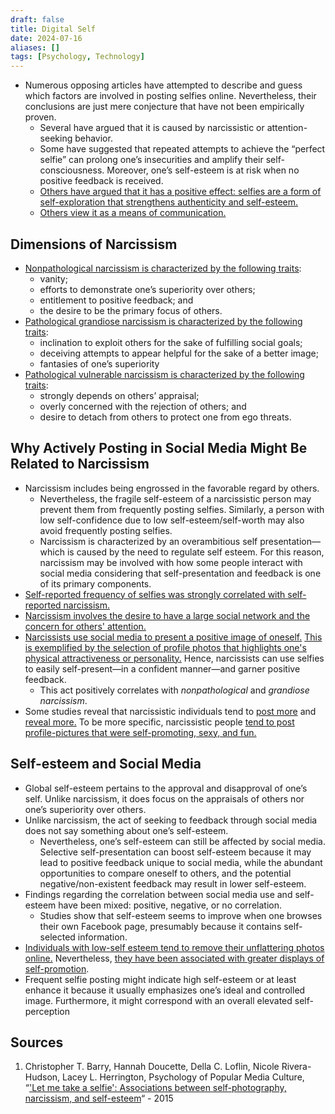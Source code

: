 ```yaml
---
draft: false
title: Digital Self
date: 2024-07-16
aliases: []
tags: [Psychology, Technology]
---
```


- Numerous opposing articles have attempted to describe and guess which factors are involved in posting selfies online. Nevertheless, their conclusions are just mere conjecture that have not been empirically proven.
	- Several have argued that it is caused by narcissistic or attention-seeking behavior.
	- Some have suggested that repeated attempts to achieve the “perfect selfie” can prolong one’s insecurities and amplify their self-consciousness. Moreover, one’s self-esteem is at risk when no positive feedback is received.
	- [Others have argued that it has a positive effect: selfies are a form of self-exploration that strengthens authenticity and self-esteem.](https://www.psychologytoday.com/intl/blog/positively-media/201304/selfies-narcissism-or-self-exploration)
	- [Others view it as a means of communication.](https://www.nytimes.com/2013/10/20/sunday-review/my-selfie-myself.html?pagewanted=all&_r=0)

## Dimensions of Narcissism

- [Nonpathological narcissism is characterized by the following traits](http://dx.doi.org/10.1002/9781118093108.ch13):
	- vanity;
	- efforts to demonstrate one’s superiority over others;
	- entitlement to positive feedback; and
	- the desire to be the primary focus of others.
- [Pathological grandiose narcissism is characterized by the following traits](http://dx.doi.org/10.1521/jscp.29.8.874):
	- inclination to exploit others for the sake of fulfilling social goals;
	- deceiving attempts to appear helpful for the sake of a better image;
	- fantasies of one’s superiority
- [Pathological vulnerable narcissism is characterized by the following traits](http://dx.doi.org/10.1521/jscp.2010.29.8.874):
	- strongly depends on others’ appraisal;
	- overly concerned with the rejection of others; and
	- desire to detach from others to protect one from ego threats.

## Why Actively Posting in Social Media Might Be Related to Narcissism

- Narcissism includes being engrossed in the favorable regard by others.
	- Nevertheless, the fragile self-esteem of a narcissistic person may prevent them from frequently posting selfies. Similarly, a person with low self-confidence due to low self-esteem/self-worth may also avoid frequently posting selfies.
	- Narcissism is characterized by an overambitious self presentation—which is caused by the need to regulate self esteem. For this reason, narcissism may be involved with how some people interact with social media considering that self-presentation and feedback is one of its primary components.
- [Self-reported frequency of selfies was strongly correlated with self-reported narcissism.](http://dx.doi.org/10.1016/j.paid.2014.12.017)
- [Narcissism involves the desire to have a large social network and the concern for others' attention.](https://doi.org/10.1016/j.paid.2010.12.022)
- [Narcissists use social media to present a positive image of oneself.](https://doi.org/10.1016/j.paid.12.022) [This is exemplified by the selection of profile photos that highlights one's physical attractiveness or personality.](http://dx.doi.org/10.1089/cyber.2012.0143) Hence, narcissists can use selfies to easily self-present—in a confident manner—and garner positive feedback.
	- This act positively correlates with *nonpathological* and *grandiose narcissism*.
- Some studies reveal that narcissistic individuals tend to [post more](https://doi.org/10.1016/j.paid.2010.12.022) and [reveal more.](https://linkinghub.elsevier.com/retrieve/pii/S0191886911001310) To be more specific, narcissistic people [tend to post profile-pictures that were self-promoting, sexy, and fun.](http://dx.doi.org/10.1177/0146167208320061)

## Self-esteem and Social Media

- Global self-esteem pertains to the approval and disapproval of one’s self. Unlike narcissism, it does focus on the appraisals of others nor one’s superiority over others.
- Unlike narcissism, the act of seeking to feedback through social media does not say something about one’s self-esteem.
	- Nevertheless, one’s self-esteem can still be affected by social media. Selective self-presentation can boost self-esteem because it may lead to positive feedback unique to social media, while the abundant opportunities to compare oneself to others, and the potential negative/non-existent feedback may result in lower self-esteem.
- Findings regarding the correlation between social media use and self-esteem have been mixed: positive, negative, or no correlation.
	- Studies show that self-esteem seems to improve when one browses their own Facebook page, presumably because it contains self-selected information.
- [Individuals with low-self esteem tend to remove their unflattering photos online.](https://doi.org/10.1016/j.chb.2012.11.010) Nevertheless, [they have been associated with greater displays of self-promotion](https://doi.org/10.1089/cyber.0257).
- Frequent selfie posting might indicate high self-esteem or at least enhance it because it usually emphasizes one’s ideal and controlled image. Furthermore, it might correspond with an overall elevated self-perception

## Sources

1. Christopher T. Barry, Hannah Doucette, Della C. Loflin, Nicole Rivera-Hudson, Lacey L. Herrington, Psychology of Popular Media Culture, “['Let me take a selfie': Associations between self-photography, narcissism, and self-esteem](https://doi.org/10.1037/ppm0000089)“ - 2015
